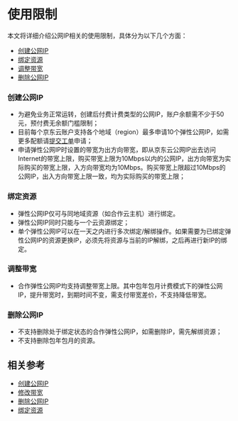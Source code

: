 # 使用限制

本文将详细介绍公网IP相关的使用限制，具体分为以下几个方面：
- [创建公网IP](restrictions#user-content-1)
- [绑定资源](restrictions#user-content-2)
- [调整带宽](restrictions#user-content-3)
- [删除公网IP](restrictions#user-content-5)

### 创建公网IP
<div id="user-content-1"></div>

- 为避免业务正常运转，创建后付费计费类型的公网IP，账户余额需不少于50元，预付费无余额门槛限制；
- 目前每个京东云账户支持各个地域（region）最多申请10个弹性公网IP，如需更多配额请[提交工单](https://ticket.jdcloud.com/applyorder/form?cateId=1135&questionId=1155)申请；
- 申请弹性公网IP时设置的带宽为出方向带宽，即从京东云公网IP出去访问Internet的带宽上限，购买带宽上限为10Mbps以内的公网IP，出方向带宽为实际购买的带宽上限，入方向带宽均为10Mbps。购买带宽上限超过10Mbps的公网IP，出入方向带宽上限一致，均为实际购买的带宽上限；


### 绑定资源
<div id="user-content-2"></div>

- 弹性公网IP仅可与同地域资源（如合作云主机）进行绑定。
- 弹性公网IP同时只能与一个云资源绑定；
- 单个弹性公网IP可以在一天之内进行多次绑定/解绑操作。如果需要为已绑定弹性公网IP的资源更换IP，必须先将资源与当前的IP解绑，之后再进行新IP的绑定。

### 调整带宽
<div id="user-content-3"></div>

- 合作弹性公网IP均支持调整带宽上限。其中包年包月计费模式下的弹性公网IP，提升带宽时，到期时间不变，需支付带宽差价，不支持降低带宽。


### 删除公网IP
<div id="user-content-5"></div>

- 不支持删除处于绑定状态的合作弹性公网IP，如需删除IP，需先解绑资源；
- 不支持删除包年包月的资源。

## 相关参考
- [创建公网IP](../Operation-Guide/Create-Elastic-IP.md)
- [修改带宽](../Operation-Guide/Modify-Elastic-IP.md)
- [删除公网IP](../Operation-Guide/Delete-Elastic-IP.md)
- [绑定资源](../Operation-Guide/Associate-Elastic-IP.md)
